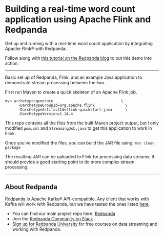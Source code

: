 # Building a real-time word count application using Apache Flink and Redpanda

Get up and running with a real-time word count application by integrating Apache Flink® with Redpanda.

Follow along with [this tutorial on the Redpanda blog](https://redpanda.com/blog/apache-flink-redpanda-real-time-word-count-application) to put this demo into action. 

---------------

Basic set up of Redpanda, Flink, and an example Java application to demonstrate stream processing between the two.

First run Maven to create a quick skeleton of an Apache Flink job.
```
mvn archetype:generate                               \
      -DarchetypeGroupId=org.apache.flink              \
      -DarchetypeArtifactId=flink-quickstart-java      \
      -DarchetypeVersion=1.14.4
```

This repo contains all the files from the built Maven project output, but I only modified `pom.xml` and `StreamingJob.java` to get this application to work in Flink.

Once you've modified the files, you can build the JAR file using: `mvn clean package`

The resulting JAR can be uploaded to Flink for processing data streams. It should provide a good starting point to do more complex stream processing.

-----------------

## About Redpanda 

Redpanda is Apache Kafka® API-compatible. Any client that works with Kafka will work with Redpanda, but we have tested the ones listed [here](https://docs.redpanda.com/docs/reference/faq/#what-clients-do-you-recommend-to-use-with-redpanda).

* You can find our main project repo here: [Redpanda](https://github.com/redpanda-data/redpanda)
* Join the [Redpanda Community on Slack](https://redpanda.com/slack)
* [Sign up for Redpanda University](https://university.redpanda.com/) for free courses on data streaming and working with Redpanda.
